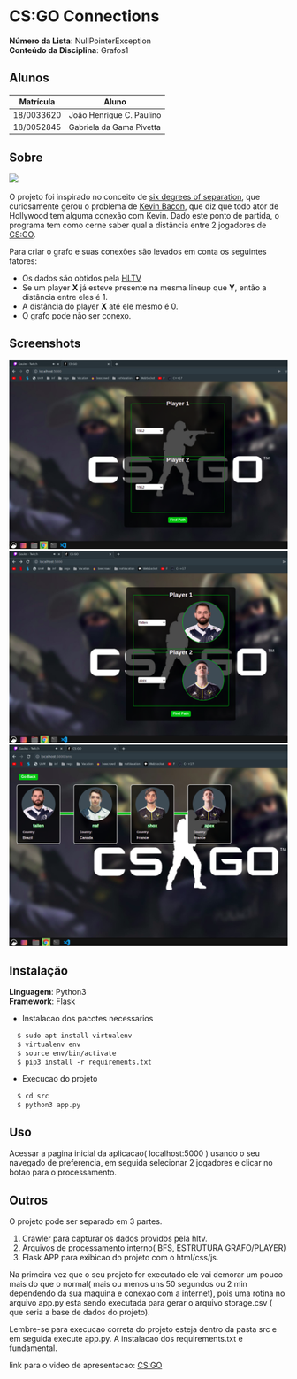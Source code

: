 # CS:GO Connections

**Número da Lista**: NullPointerException<br>
**Conteúdo da Disciplina**: Grafos1<br>

## Alunos
|Matrícula | Aluno |
| -- | -- |
| 18/0033620  |  João Henrique C. Paulino |
| 18/0052845  |  Gabriela da Gama Pivetta |

## Sobre 
<img src="https://img-tlctv1.mncdn.com/mnresize/640/-/upload/20-08/07/cs-go-101-620x350.jpg?0.7478140750624982">

O projeto foi inspirado no conceito de [six degrees of separation](https://en.wikipedia.org/wiki/Six_degrees_of_separation#:~:text=Six%20degrees%20of%20separation%20is,as%20the%20six%20handshakes%20rule.), que curiosamente gerou o problema de [Kevin Bacon](https://blogs.ams.org/mathgradblog/2013/11/22/degrees-kevin-bacon/), que diz que todo ator de Hollywood tem alguma conexão com Kevin. Dado este ponto de partida, o programa tem como cerne saber qual a distância entre 2 jogadores de [CS:GO](https://store.steampowered.com/app/730/CounterStrike_Global_Offensive/?l=brazilian).

Para criar o grafo e suas conexões são levados em conta os seguintes fatores:
 - Os dados são obtidos pela [HLTV](https://www.hltv.org/stats/teams)
 - Se um player **X** já esteve presente na mesma lineup que **Y**, então a distância entre eles é 1.
 - A distância do player **X** até ele mesmo é 0.
 - O grafo pode não ser conexo.

## Screenshots
![](src/static/images/init_state.png)
![](src/static/images/selected_state.png)
![](src/static/images/processed_state.png)

## Instalação 

**Linguagem**: Python3<br>
**Framework**: Flask<br>
 - Instalacao dos pacotes necessarios
```
  $ sudo apt install virtualenv
  $ virtualenv env
  $ source env/bin/activate
  $ pip3 install -r requirements.txt

```
 - Execucao do projeto
```
  $ cd src
  $ python3 app.py
```

## Uso 
Acessar a pagina inicial da aplicacao( localhost:5000 ) usando o seu navegado de preferencia, em seguida selecionar 2 jogadores e clicar no botao para o processamento.

## Outros 
O projeto pode ser separado em 3 partes.

 1. Crawler para capturar os dados providos pela hltv.
 2. Arquivos de processamento interno( BFS, ESTRUTURA GRAFO/PLAYER)
 3. Flask APP para exibicao do projeto com o html/css/js.

Na primeira vez que o seu projeto for executado ele vai demorar um pouco mais do que o normal( mais ou menos uns 50 segundos ou 2 min dependendo da sua maquina e conexao com a internet), pois uma rotina no arquivo app.py esta sendo executada para gerar o arquivo storage.csv ( que seria a base de dados do projeto).

Lembre-se para execucao correta do projeto esteja dentro da pasta src e em seguida execute app.py. A instalacao dos requirements.txt e fundamental.

link para o video de apresentacao: [CS:GO](https://drive.google.com/file/d/1R-D8vtyrTmbZz3paKJEzj_qxui2K6dxv/view)
